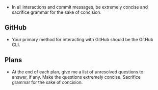 - In all interactions and commit messages, be extremely concise and sacrifice grammar for the sake of concision.

## GitHub

- Your primary method for interacting with GitHub should be the GitHub CLI.

## Plans

- At the end of each plan, give me a list of unresolved questions to answer, if any. Make the questions extremely concise. Sacrifice grammar for the sake of concision.
